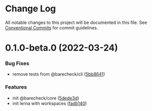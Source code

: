 # Change Log

All notable changes to this project will be documented in this file.
See [Conventional Commits](https://conventionalcommits.org) for commit guidelines.

# 0.1.0-beta.0 (2022-03-24)


### Bug Fixes

* remove tests from @barecheck/cli ([5bb8641](https://github.com/barecheck/barecheck/commit/5bb8641c0d9887b57a82035f0300e629d7516302))


### Features

* init @barecheck/core ([5dede3d](https://github.com/barecheck/barecheck/commit/5dede3ddfb853c312a211d6d56919468924447d7))
* init lerna with workspaces ([fadb140](https://github.com/barecheck/barecheck/commit/fadb140cfa5c64f5fff05a241b8af993f84e1d1a))
